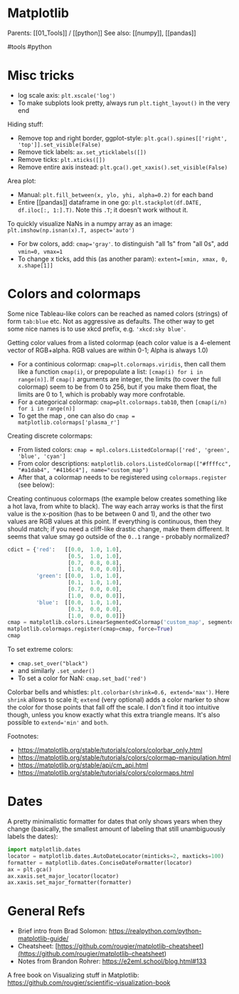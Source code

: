 # Matplotlib

Parents: [[01_Tools]] / [[python]]
See also: [[numpy]], [[pandas]]

#tools #python


# Misc tricks

* log scale axis: `plt.xscale('log')`
* To make subplots look pretty, always run `plt.tight_layout()` in the very end

Hiding stuff:
* Remove top and right border, ggplot-style: `plt.gca().spines[['right', 'top']].set_visible(False)`
* Remove tick labels: `ax.set_yticklabels([])`
* Remove ticks: `plt.xticks([])`
* Remove entire axis instead: `plt.gca().get_xaxis().set_visible(False)`

Area plot: 
  * Manual: `plt.fill_between(x, ylo, yhi, alpha=0.2)` for each band
  * Entire [[pandas]] dataframe in one go: `plt.stackplot(df.DATE, df.iloc[:, 1:].T)`. Note this `.T`; it doesn't work without it.

To quickly visualize NaNs in a numpy array as an image: `plt.imshow(np.isnan(x).T, aspect='auto')`
  * For bw colors, add: `cmap='gray'`. to distinguish "all 1s" from "all 0s", add `vmin=0, vmax=1`
  * To change x ticks, add this (as another param): `extent=[xmin, xmax, 0, x.shape[1]]`

# Colors and colormaps

Some nice Tableau-like colors can be reached as named colors (strings) of form `tab:blue` etc. Not as aggressive as defaults. The other way to get some nice names is to use xkcd prefix, e.g. `'xkcd:sky blue'`.

Getting color values from a listed colormap (each color value is a 4-element vector of RGB+alpha. RGB values are within 0-1; Alpha is always 1.0)
* For a continious colormap: `cmap=plt.colormaps.viridis`, then call them like a function `cmap(i)`, or prepopulate a list: `[cmap(i) for i in range(n)]`. If `cmap()` arguments are integer, the limits (to cover the full colormap) seem to be from 0 to 256, but if you make them float, the limits are 0 to 1, which is probably way more confrotable.
* For a categorical colormap:  `cmap=plt.colormaps.tab10`, then `[cmap(i/n) for i in range(n)]`
* To get the map , one can also do `cmap = matplotlib.colormaps['plasma_r']`

Creating discrete colormaps:
* From listed colors:  `cmap = mpl.colors.ListedColormap(['red', 'green', 'blue', 'cyan']`
* From color descriptions: `matplotlib.colors.ListedColormap(["#ffffcc", "#a1dab4", "#41b6c4"], name="custom_map")`
* After that, a colormap needs to be registered using `colormaps.register` (see below):

Creating continuous colormaps (the example below creates something like a hot lava, from white to black). The way each array works is that the first value is the x-position (has to be between 0 and 1), and the other two values are RGB values at this point. If everything is continuous, then they should match; if you need a cliff-like drastic change, make them different. It seems that value smay go outside of the `0..1` range - probably normalized?

```python
cdict = {'red':   [[0.0,  1.0, 1.0],
                   [0.5,  1.0, 1.0],
                   [0.7,  0.8, 0.8],
                   [1.0,  0.0, 0.0]],
         'green': [[0.0,  1.0, 1.0],                   
                   [0.1,  1.0, 1.0],
                   [0.7,  0.0, 0.0],
                   [1.0,  0.0, 0.0]],
         'blue':  [[0.0,  1.0, 1.0],         
                   [0.3,  0.0, 0.0],                   
                   [1.0,  0.0, 0.0]]}
cmap = matplotlib.colors.LinearSegmentedColormap('custom_map', segmentdata=cdict, N=256)
matplotlib.colormaps.register(cmap=cmap, force=True)
cmap
```

To set extreme colors: 
* `cmap.set_over("black")`
* and similarly `.set_under()`
* To set a color for NaN: `cmap.set_bad('red')`

Colorbar bells and whistles: `plt.colorbar(shrink=0.6, extend='max')`. Here `shrink` allows to scale it; `extend` (very optional) adds a color marker to show the color for those points that fall off the scale. I don't find it too intuitive though, unless you know exactly what this extra triangle means.  It's also possible to `extend='min'` and `both`.

Footnotes:
* https://matplotlib.org/stable/tutorials/colors/colorbar_only.html
* https://matplotlib.org/stable/tutorials/colors/colormap-manipulation.html
* https://matplotlib.org/stable/api/cm_api.html
* https://matplotlib.org/stable/tutorials/colors/colormaps.html

# Dates

A pretty minimalistic formatter for dates that only shows years when they change (basically, the smallest amount of labeling that still unambiguously labels the dates):

```python
import matplotlib.dates
locator = matplotlib.dates.AutoDateLocator(minticks=2, maxticks=100)
formatter = matplotlib.dates.ConciseDateFormatter(locator)
ax = plt.gca()
ax.xaxis.set_major_locator(locator)
ax.xaxis.set_major_formatter(formatter)
```

# General Refs

* Brief intro from Brad Solomon: https://realpython.com/python-matplotlib-guide/
* Cheatsheet: [https://github.com/rougier/matplotlib-cheatsheet](<https://github.com/rougier/matplotlib-cheatsheet>)
* Notes from Brandon Rohrer: https://e2eml.school/blog.html#133

A free book on Visualizing stuff in Matplotlib: https://github.com/rougier/scientific-visualization-book